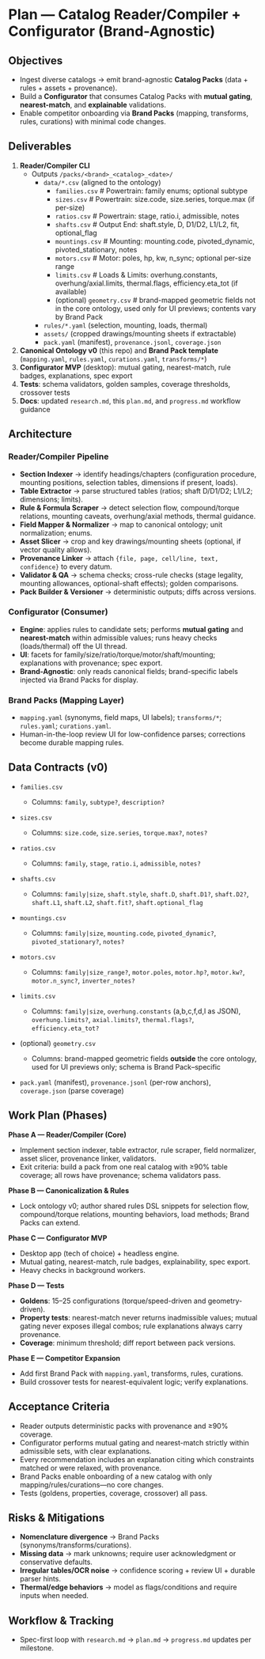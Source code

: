 # Plan — Catalog Reader/Compiler + Configurator (Brand-Agnostic)

## Objectives
- Ingest diverse catalogs → emit brand-agnostic **Catalog Packs** (data + rules + assets + provenance).
- Build a **Configurator** that consumes Catalog Packs with **mutual gating**, **nearest-match**, and **explainable** validations.
- Enable competitor onboarding via **Brand Packs** (mapping, transforms, rules, curations) with minimal code changes.

## Deliverables
1. **Reader/Compiler CLI**
   - Outputs `/packs/<brand>_<catalog>_<date>/`
     - `data/*.csv` (aligned to the ontology)
       - `families.csv`       # Powertrain: family enums; optional subtype
       - `sizes.csv`          # Powertrain: size.code, size.series, torque.max (if per-size)
       - `ratios.csv`         # Powertrain: stage, ratio.i, admissible, notes
       - `shafts.csv`         # Output End: shaft.style, D, D1/D2, L1/L2, fit, optional_flag
       - `mountings.csv`      # Mounting: mounting.code, pivoted_dynamic, pivoted_stationary, notes
       - `motors.csv`         # Motor: poles, hp, kw, n_sync; optional per-size range
       - `limits.csv`         # Loads & Limits: overhung.constants, overhung/axial.limits, thermal.flags, efficiency.eta_tot (if available)
       - (optional) `geometry.csv`  # brand-mapped geometric fields not in the core ontology, used only for UI previews; contents vary by Brand Pack
     - `rules/*.yaml` (selection, mounting, loads, thermal)
     - `assets/` (cropped drawings/mounting sheets if extractable)
     - `pack.yaml` (manifest), `provenance.jsonl`, `coverage.json`
2. **Canonical Ontology v0** (this repo) and **Brand Pack template** (`mapping.yaml`, `rules.yaml`, `curations.yaml`, `transforms/*`)
3. **Configurator MVP** (desktop): mutual gating, nearest-match, rule badges, explanations, spec export
4. **Tests**: schema validators, golden samples, coverage thresholds, crossover tests
5. **Docs**: updated `research.md`, this `plan.md`, and `progress.md` workflow guidance

## Architecture

### Reader/Compiler Pipeline
- **Section Indexer** → identify headings/chapters (configuration procedure, mounting positions, selection tables, dimensions if present, loads).
- **Table Extractor** → parse structured tables (ratios; shaft D/D1/D2; L1/L2; dimensions; limits).
- **Rule & Formula Scraper** → detect selection flow, compound/torque relations, mounting caveats, overhung/axial methods, thermal guidance.
- **Field Mapper & Normalizer** → map to canonical ontology; unit normalization; enums.
- **Asset Slicer** → crop and key drawings/mounting sheets (optional, if vector quality allows).
- **Provenance Linker** → attach `{file, page, cell/line, text, confidence}` to every datum.
- **Validator & QA** → schema checks; cross-rule checks (stage legality, mounting allowances, optional-shaft effects); golden comparisons.
- **Pack Builder & Versioner** → deterministic outputs; diffs across versions.

### Configurator (Consumer)
- **Engine**: applies rules to candidate sets; performs **mutual gating** and **nearest-match** within admissible values; runs heavy checks (loads/thermal) off the UI thread.
- **UI**: facets for family/size/ratio/torque/motor/shaft/mounting; explanations with provenance; spec export.
- **Brand-Agnostic**: only reads canonical fields; brand-specific labels injected via Brand Packs for display.

### Brand Packs (Mapping Layer)
- `mapping.yaml` (synonyms, field maps, UI labels); `transforms/*`; `rules.yaml`; `curations.yaml`.
- Human-in-the-loop review UI for low-confidence parses; corrections become durable mapping rules.

## Data Contracts (v0)

* `families.csv`
  * Columns: `family`, `subtype?`, `description?`

* `sizes.csv`
  * Columns: `size.code`, `size.series`, `torque.max?`, `notes?`

* `ratios.csv`
  * Columns: `family`, `stage`, `ratio.i`, `admissible`, `notes?`

* `shafts.csv`
  * Columns: `family|size`, `shaft.style`, `shaft.D`, `shaft.D1?`, `shaft.D2?`, `shaft.L1`, `shaft.L2`, `shaft.fit?`, `shaft.optional_flag`

* `mountings.csv`
  * Columns: `family|size`, `mounting.code`, `pivoted_dynamic?`, `pivoted_stationary?`, `notes?`

* `motors.csv`
  * Columns: `family|size_range?`, `motor.poles`, `motor.hp?`, `motor.kw?`, `motor.n_sync?`, `inverter_notes?`

* `limits.csv`
  * Columns: `family|size`, `overhung.constants` (a,b,c,f,d,l as JSON), `overhung.limits?`, `axial.limits?`, `thermal.flags?`, `efficiency.eta_tot?`

* (optional) `geometry.csv`
  * Columns: brand-mapped geometric fields **outside** the core ontology, used for UI previews only; schema is Brand Pack–specific

* `pack.yaml` (manifest), `provenance.jsonl` (per-row anchors), `coverage.json` (parse coverage)

## Work Plan (Phases)

**Phase A — Reader/Compiler (Core)**
- Implement section indexer, table extractor, rule scraper, field normalizer, asset slicer, provenance linker, validators.
- Exit criteria: build a pack from one real catalog with ≥90% table coverage; all rows have provenance; schema validators pass.

**Phase B — Canonicalization & Rules**
- Lock ontology v0; author shared rules DSL snippets for selection flow, compound/torque relations, mounting behaviors, load methods; Brand Packs can extend.

**Phase C — Configurator MVP**
- Desktop app (tech of choice) + headless engine.
- Mutual gating, nearest-match, rule badges, explainability, spec export.
- Heavy checks in background workers.

**Phase D — Tests**
- **Goldens**: 15–25 configurations (torque/speed-driven and geometry-driven).
- **Property tests**: nearest-match never returns inadmissible values; mutual gating never exposes illegal combos; rule explanations always carry provenance.
- **Coverage**: minimum threshold; diff report between pack versions.

**Phase E — Competitor Expansion**
- Add first Brand Pack with `mapping.yaml`, transforms, rules, curations.
- Build crossover tests for nearest-equivalent logic; verify explanations.

## Acceptance Criteria
- Reader outputs deterministic packs with provenance and ≥90% coverage.
- Configurator performs mutual gating and nearest-match strictly within admissible sets, with clear explanations.
- Every recommendation includes an explanation citing which constraints matched or were relaxed, with provenance.
- Brand Packs enable onboarding of a new catalog with only mapping/rules/curations—no core changes.
- Tests (goldens, properties, coverage, crossover) all pass.

## Risks & Mitigations
- **Nomenclature divergence** → Brand Packs (synonyms/transforms/curations).
- **Missing data** → mark unknowns; require user acknowledgment or conservative defaults.
- **Irregular tables/OCR noise** → confidence scoring + review UI + durable parser hints.
- **Thermal/edge behaviors** → model as flags/conditions and require inputs when needed.

## Workflow & Tracking
- Spec-first loop with `research.md` → `plan.md` → `progress.md` updates per milestone.


